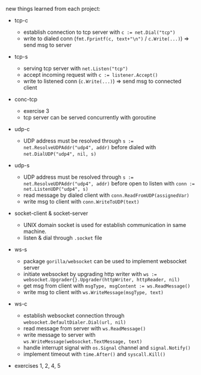 new things learned from each project:
* tcp-c
    * establish connection to tcp server with `c := net.Dial("tcp")`
    * write to dialed conn (`fmt.Fprintf(c, text+"\n")` / `c.Write(...)`) => send msg to server

* tcp-s
    * serving tcp server with `net.Listen("tcp")`
    * accept incoming request with `c := listener.Accept()`
    * write to listened conn (`c.Write(...)`) => send msg to connected client

* conc-tcp
    * exercise 3
    * tcp server can be served concurrently with goroutine

* udp-c
    * UDP address must be resolved through `s := net.ResolveUDPAddr("udp4", addr)` before dialed with `net.DialUDP("udp4", nil, s)`

* udp-s
    * UDP address must be resolved through `s := net.ResolveUDPAddr("udp4", addr)` before open to listen with `conn := net.ListenUDP("udp4", s)`
    * read message by dialed client with `conn.ReadFromUDP(assignedVar)`
    * write msg to client with `conn.WriteToUDP(text)`

* socket-client & socket-server
    * UNIX domain socket is used for establish communication in same machine.
    * listen & dial through `.socket` file

* ws-s
    * package `gorilla/websocket` can be used to implement websocket server
    * initiate websocket by upgrading http writer with `ws := websocket.Upgrader{}.Upgrader(httpWriter, httpReader, nil)`
    * get msg from client with `msgType, msgContent := ws.ReadMessage()`
    * write msg to client with `ws.WriteMessage(msgType, text)`

* ws-c
    * establish websocket connection through `websocket.DefaultDialer.Dial(url, nil)`
    * read message from server with `ws.ReadMessage()`
    * write message to server with `ws.WriteMessage(websocket.TextMessage, text)`
    * handle interrupt signal with `os.Signal` channel and `signal.Notify()`
    * implement timeout with `time.After()` and `syscall.Kill()`

* exercises 1, 2, 4, 5